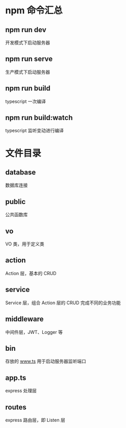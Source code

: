 # npm 命令汇总

## npm run dev

开发模式下启动服务器

## npm run serve

生产模式下启动服务器

## npm run build

typescript 一次编译

## npm run build:watch

typescript 监听变动进行编译

# 文件目录

## database

数据库连接

## public

公共函数库

## vo

VO 类，用于定义类

## action

Action 层，基本的 CRUD

## service

Service 层，组合 Action 层的 CRUD 完成不同的业务功能

## middleware

中间件层，JWT、Logger 等

## bin

存放的 www.ts 用于启动服务器监听端口

## app.ts

express 处理层

## routes

express 路由层，即 Listen 层
